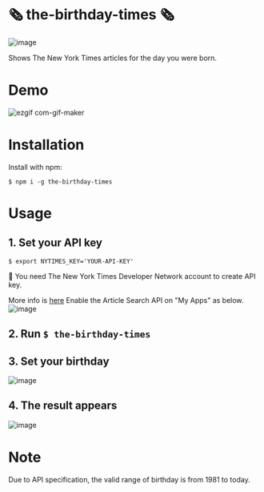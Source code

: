 # 🗞 the-birthday-times 🗞
![image](https://user-images.githubusercontent.com/58751858/182638789-a1eef5f4-5f01-4ec8-95a5-3c3c283fdc39.png)

Shows The New York Times articles for the day you were born.
 
 
# Demo
![ezgif com-gif-maker](https://user-images.githubusercontent.com/58751858/183071238-052a72ed-c805-44f3-a81e-57f86d37470f.gif)

# Installation
Install with npm:
```
$ npm i -g the-birthday-times
```
 
# Usage
## 1. Set your API key
```
$ export NYTIMES_KEY='YOUR-API-KEY'
```
🔑  You need The New York Times Developer Network account to create API key.

More info is [here](https://developer.nytimes.com/get-started)
Enable the Article Search API on "My Apps" as below.
![image](https://user-images.githubusercontent.com/58751858/184480839-49553fc8-0f3a-488f-a441-206774f9df7b.png)


## 2. Run `$ the-birthday-times`


## 3. Set your birthday
![image](https://user-images.githubusercontent.com/58751858/182617646-2a78d057-eb54-495c-8bc9-0fe37d03a8c5.png)


## 4. The result appears
![image](https://user-images.githubusercontent.com/58751858/182620539-38de904d-0921-41dc-9a63-da8495c6c7a4.png)


# Note
Due to API specification, the valid range of birthday is from 1981 to today.
